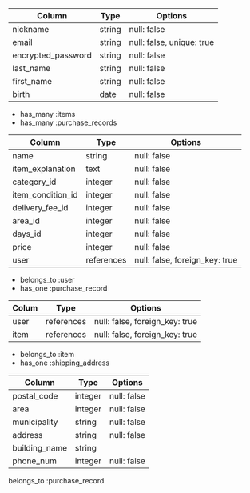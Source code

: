 <!-- Furima-37957 -->


<!-- users  table -->

|Column              |Type         |Options                   |
|--------------------|-------------|--------------------------|
|nickname            |string       |null: false               |
|email               |string       |null: false, unique: true |
|encrypted_password  |string       |null: false               |
|last_name           |string       |null: false               |
|first_name          |string       |null: false               |
|birth               |date         |null: false               |

- has_many :items
- has_many :purchase_records


<!-- items table  -->
|Column              |Type         |Options                          |
|--------------------|-------------|---------------------------------|
|name                |string       |null: false                      |
|item_explanation    |text         |null: false                      |
|category_id         |integer      |null: false                      |
|item_condition_id   |integer      |null: false                      |
|delivery_fee_id     |integer      |null: false                      |
|area_id             |integer      |null: false                      |
|days_id             |integer      |null: false                      |
|price               |integer      |null: false                      |
|user                |references   |null: false, foreign_key: true   |

- belongs_to :user
- has_one :purchase_record


<!-- purchase_records table -->

|Colum |Type        |Options                         |
|------|------------|--------------------------------|
|user  |references  |null: false, foreign_key: true  |
|item  |references  |null: false, foreign_key: true  |

- belongs_to :item
- has_one :shipping_address



<!-- shipping_address -->
|Column             |Type            |Options                  |
|-------------------|----------------|-------------------------|
|postal_code        |integer         |null: false              |
|area               |integer         |null: false              |
|municipality       |string          |null: false              |
|address            |string          |null: false              |
|building_name      |string          |                         |
|phone_num          |integer         |null: false              |

belongs_to :purchase_record


